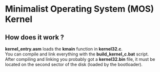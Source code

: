 # Minimalist Operating System (MOS) Kernel
## How does it work ?
**kernel_entry.asm** loads the **kmain** function in **kernel32.c**.</br>
You can compile and link everything with the **build_kernel_c.bat** script.</br>
After compiling and linking you probably got a **kernel32.bin** file, it must be located on the second sector of the disk (loaded by the bootloader).

